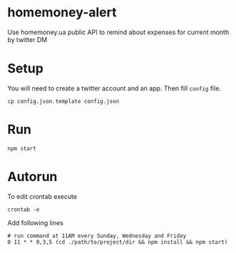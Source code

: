 # homemoney-alert
Use homemoney.ua public API to remind about expenses for current month by twitter DM

# Setup

You will need to create a twitter account and an app. Then fill `config` file.
```
cp config.json.template config.json
```

# Run

```
npm start
```

# Autorun

To edit crontab execute
```
crontab -e
```

Add following lines
```
# run command at 11AM every Sunday, Wednesday and Friday
0 11 * * 0,3,5 (cd ./path/to/project/dir && npm install && npm start)
```